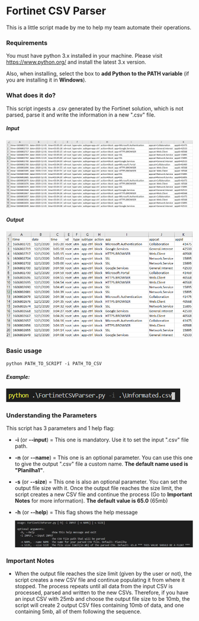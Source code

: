 # Fortinet CSV Parser

This is a little script made by me to help my team automate their operations.



### Requirements

You must have python 3.x installed in your machine. Please visit https://www.python.org/ and install the latest 3.x version.

Also, when installing, select the box to **add Python to the PATH variable** (if you are installing it in **Windows**).



### What does it do?

This script ingests a .csv generated by the Fortinet solution, which is not parsed, parse it and write the information in a new ".csv" file. 

##### Input

![image-20201207161353038](images/image-20201207161353038.png)



##### Output

![image-20201207162630543](images/image-20201207162630543.png)



### Basic usage

```
python PATH_TO_SCRIPT -i PATH_TO_CSV
```

##### Example:

![image-20201207164231191](images/image-20201207164231191.png)



### Understanding the Parameters

This script has 3 parameters and 1 help flag:

- **-i** (or **--input**) = This one is mandatory. Use it to set the input ".csv" file path. 

- **-n** (or **--name**) = This one is an optional parameter. You can use this one to give the output ".csv" file a custom name. **The default name used is "Planilha1"**.

- **-s** (or **--size**) = This one is also an optional parameter. You can set the output file size with it. Once the output file reaches the size limit, the script creates a new CSV file and continue the process (Go to **Important Notes** for more information). **The default value is 65.0** (65mb)

- **-h** (or **--help**) = This flag shows the help message

  ![image-20201207163746832](images/image-20201207163746832.png)



### Important Notes

- When the output file reaches the size limit (given by the user or not), the script creates a new CSV file and continue populating it from where it stopped. The process repeats until all data from the input CSV is processed, parsed and written to the new CSVs. Therefore, if you have an input CSV with 25mb and choose the output file size to be 10mb, the script will create 2 output CSV files containing 10mb of data, and one containing 5mb, all of them following the sequence.

